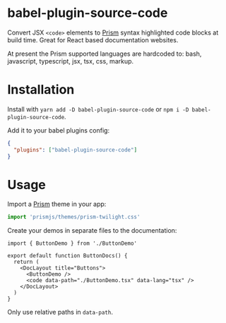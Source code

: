 # babel-plugin-source-code

Convert JSX `<code>` elements to [Prism](https://github.com/PrismJS/prism/) syntax highlighted code blocks at build time. Great for React based documentation websites.

At present the Prism supported languages are hardcoded to: bash, javascript, typescript, jsx, tsx, css, markup.

# Installation

Install with `yarn add -D babel-plugin-source-code` or `npm i -D babel-plugin-source-code`.

Add it to your babel plugins config:

```json
{
  "plugins": ["babel-plugin-source-code"]
}
```

# Usage

Import a [Prism](https://github.com/PrismJS/prism/) theme in your app:

```js
import 'prismjs/themes/prism-twilight.css'
```

Create your demos in separate files to the documentation:

```tsx
import { ButtonDemo } from './ButtonDemo'

export default function ButtonDocs() {
  return (
    <DocLayout title="Buttons">
      <ButtonDemo />
      <code data-path="./ButtonDemo.tsx" data-lang="tsx" />
    </DocLayout>
  )
}
```

Only use relative paths in `data-path`.
